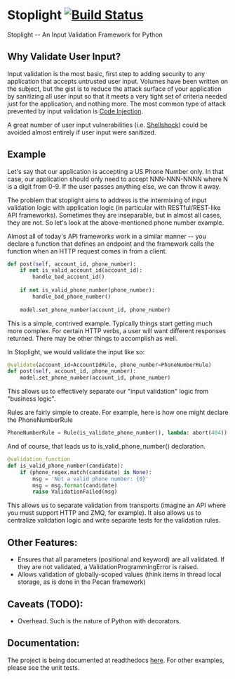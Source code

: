 Stoplight [![Build Status](https://api.travis-ci.org/painterjd/stoplight.png)](https://travis-ci.org/painterjd/stoplight)
=========

Stoplight -- An Input Validation Framework for Python

Why Validate User Input?
------------------------
Input validation is the most basic, first step to adding security to any application that accepts untrusted user input. Volumes have been written on the subject, but the gist is to reduce the attack surface of your application by sanitizing all user input so that it meets a very tight set of criteria needed just for the application, and nothing more. The most common type of attack prevented by input validation is [Code Injection](http://en.wikipedia.org/wiki/Code_injection). 

A great number of user input vulnerabilities (i.e. [Shellshock](http://en.wikipedia.org/wiki/Shellshock_%28software_bug%29)) could be avoided almost entirely if user input were sanitized. 

Example
-------
Let's say that our application is accepting a US Phone Number only. In that case, our application should only need to accept NNN-NNN-NNNN where N is a digit from 0-9. If the user passes anything else, we can throw it away. 

The problem that stoplight aims to address is the intermixing of input validation logic with application logic (in particular with RESTful/REST-like API frameworks). Sometimes they are inseparable, but in almost all cases, they are not. So let's look at the above-mentioned phone number example.

Almost all of today's API frameworks work in a similar manner -- you declare a function that defines an endpoint and the framework calls the function when an HTTP request comes in from a client.

```python
def post(self, account_id, phone_number):
    if not is_valid_account_id(account_id):
        handle_bad_account_id() 
        
    if not is_valid_phone_number(phone_number):
        handle_bad_phone_number() 
    
    model.set_phone_number(account_id, phone_number)
```

This is a simple, contrived example. Typically things start getting much more complex. For certain HTTP verbs, a user will want different responses returned. There may be other things to accomplish as well.

In Stoplight, we would validate the input like so:

```python
@validate(account_id=AccountIdRule, phone_number=PhoneNumberRule)
def post(self, account_id, phone_number):
    model.set_phone_number(account_id, phone_number)
```

This allows us to effectively separate our "input validation" logic from "business logic". 

Rules are fairly simple to create. For example, here is how one might declare the PhoneNumberRule

```python
PhoneNumberRule = Rule(is_validate_phone_number(), lambda: abort(404))
```

And of course, that leads us to is_valid_phone_number() declaration.

```python
@validation_function
def is_valid_phone_number(candidate):
    if (phone_regex.match(candidate) is None):
        msg = 'Not a valid phone number: {0}'
        msg = msg.format(candidate)
        raise ValidationFailed(msg)
```

This allows us to separate validation from transports (imagine an API where you must support HTTP and ZMQ, for example). It also allows us to centralize validation logic and write separate tests for the validation rules.

Other Features:
---------------
 * Ensures that all parameters (positional and keyword) are all validated. If they are not validated, a ValidationProgrammingError is raised.
 * Allows validation of globally-scoped values (think items in thread local storage, as is done in the Pecan framework)
 
Caveats (TODO):
---------------
 * Overhead. Such is the nature of Python with decorators. 

Documentation:
--------------
The project is being documented at readthedocs [here](http://stoplight.readthedocs.org/en/latest/). For other examples, please see the unit tests. 
